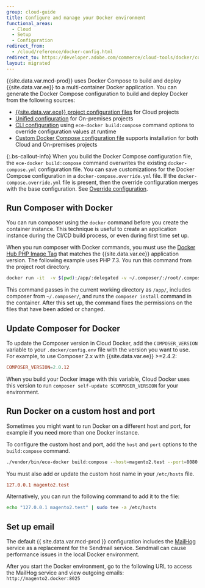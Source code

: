 ```yaml
---
group: cloud-guide
title: Configure and manage your Docker environment
functional_areas:
  - Cloud
  - Setup
  - Configuration
redirect_from:
  - /cloud/reference/docker-config.html
redirect_to: https://developer.adobe.com/commerce/cloud-tools/docker/configure/
layout: migrated
---
```


{{site.data.var.mcd-prod}} uses Docker Compose to build and deploy {{site.data.var.ee}} to a multi-container Docker application. You can generate the Docker Compose configuration to build and deploy Docker from the following sources:

-  [{{site.data.var.ece}} project configuration files] for Cloud projects
-  [Unified configuration] for On-premises projects
-  [CLI configuration] using `ece-docker build:compose` command options to override configuration values at runtime
-  [Custom Docker Compose configuration file] supports installation for both Cloud and On-premises projects

{:.bs-callout-info}
When you build the Docker Compose configuration file, the `ece-docker build:compose` command overwrites the existing `docker-compose.yml` configuration file. You can save customizations for the Docker Compose configuration in a `docker-compose.override.yml` file.  If the `docker-compose.override.yml` file is present, then the override configuration merges with the base configuration. See [Override configuration].

## Run Composer with Docker

You can run composer using the `docker` command before you create the container instance. This technique is useful to create an application instance during the CI/CD build process, or even during first time set up.

When you run composer with Docker commands, you must use the [Docker Hub PHP Image Tag] that matches the {{site.data.var.ee}} application version. The following example uses PHP 7.3. You run this command from the project root directory.

```bash
docker run -it  -v $(pwd):/app/:delegated -v ~/.composer/:/root/.composer/:delegated magento/magento-cloud-docker-php:7.3-cli-1.1 bash -c "composer install&&chown www. /app/"
```

This command passes in the current working directory as `/app/`, includes composer from `~/.composer/`, and runs the `composer install` command in the container. After this set up, the command fixes the permissions on the files that have been added or changed.

## Update Composer for Docker

To update the Composer version in Cloud Docker, add the `COMPOSER_VERSION` variable to your `.docker/config.env` file with the version you want to use. For example, to use Composer 2.x with {{site.data.var.ee}} >=2.4.2:

```conf
COMPOSER_VERSION=2.0.12
```

When you build your Docker image with this variable, Cloud Docker uses this version to run `composer self-update $COMPOSER_VERSION` for your environment.

## Run Docker on a custom host and port

Sometimes you might want to run Docker on a different host and port, for example if you need more than one Docker instance.

To configure the custom host and port, add the `host` and `port` options to the `build:compose` command.

```bash
./vendor/bin/ece-docker build:compose --host=magento2.test --port=8080
```

You must also add or update the custom host name in your `/etc/hosts` file.

```conf
127.0.0.1 magento2.test
```

Alternatively, you can run the following command to add it to the file:

```bash
echo "127.0.0.1 magento2.test" | sudo tee -a /etc/hosts
```

## Set up email

The default {{ site.data.var.mcd-prod }} configuration includes the [MailHog] service as a replacement for the Sendmail service. Sendmail can cause performance issues in the local Docker environment.

After you start the Docker environment, go to the following URL to access the MailHog service and view outgoing emails: `http://magento2.docker:8025`

<!--Link definitions-->

[CLI configuration]: {{site.baseurl}}/cloud/docker/docker-config-sources.html#cli-configuration
[Custom Docker Compose configuration file]: {{site.baseurl}}/cloud/docker/docker-config-sources.html#build-a-custom-docker-compose-configuration
[Composer]: https://getcomposer.org
[Docker Hub PHP Image Tag]: https://hub.docker.com/r/magento/magento-cloud-docker-php/tags
[MailHog]: {{site.baseurl}}/cloud/docker/docker-containers-service.html#mailhog-container
[Override configuration]: {{site.baseurl}}/cloud/docker/docker-quick-reference.html#override-configuration
[{{site.data.var.ece}} project configuration files]: {{site.baseurl}}/cloud/docker/docker-config-sources.html#cloud-configuration-for-commerce
[Unified configuration]: {{site.baseurl}}/cloud/docker/docker-config-sources.html#unified-configuration
